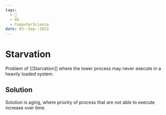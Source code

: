 ```yaml
---
tags:
  - 🌱
  - OS
  - ComputerScience 
date: 03--Sep--2022
---
```


# Starvation

Problem of [[Starvation]] where the lower process may never execute in a heavily loaded system.

## Solution
Solution is aging, where priority of process that are not able to execute increase over time.
